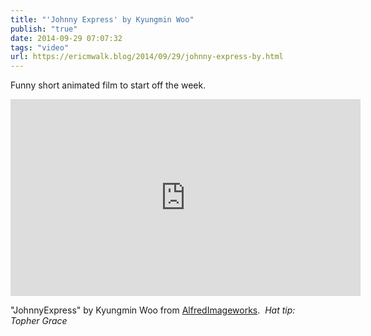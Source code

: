 ```yaml
---
title: "'Johnny Express' by Kyungmin Woo"
publish: "true"
date: 2014-09-29 07:07:32
tags: "video"
url: https://ericmwalk.blog/2014/09/29/johnny-express-by.html
---
```


Funny short animated film to start off the week.

<iframe width="560" height="315" src="https://www.youtube.com/embed/cSGZyRBpMBE" title="YouTube video player" frameborder="0" allow="accelerometer; autoplay; clipboard-write; encrypted-media; gyroscope; picture-in-picture" allowfullscreen></iframe>

"JohnnyExpress" by Kyungmin Woo from <a href="https://www.youtube.com/channel/UCvgQOD_WM1smaQNlAPafJIQ">AlfredImageworks</a>.  *Hat tip: Topher Grace*